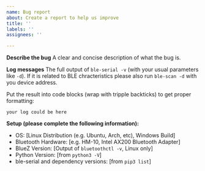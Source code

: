 ```yaml
---
name: Bug report
about: Create a report to help us improve
title: ''
labels: ''
assignees: ''

---
```


**Describe the bug**
A clear and concise description of what the bug is.

**Log messages**
The full output of `ble-serial -v` (with your usual parameters like `-d`).
If it is related to BLE chracteristics please also run `ble-scan -d` with you device address.

Put the result into code blocks (wrap with tripple backticks) to get proper formatting:
```
your log could be here
```

**Setup (please complete the following information):**
- OS: [Linux Distribution (e.g. Ubuntu, Arch, etc), Windows Build]
- Bluetooth Hardware: [e.g. HM-10, Intel AX200 Bluetooth Adapter]
- BlueZ Version: [Output of `bluetoothctl -v`, Linux only]
- Python Version: [from `python3 -V`]
- ble-serial and dependency versions: [from `pip3 list`]
